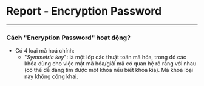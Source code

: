 # Report - Encryption Password
---
### Cách "Encryption Password" hoạt động?
  - Có 4 loại mã hoá chính:
    - "_Symmetric key_": là một lớp các thuật toán mã hóa, trong đó các khóa dùng cho việc mật mã hóa/giải mã có quan hệ rõ ràng với nhau (có thể dễ dàng tìm được một khóa nếu biết khóa kia). Mã khóa loại này không công khai.
